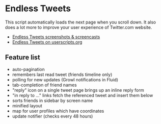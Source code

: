 Endless Tweets
==============

This script automatically loads the next page when you scroll down.
It also does a lot more to improve your user experience of Twitter.com website.

 - [Endless Tweets screenshots & screencasts][2]
 - [Endless Tweets on userscripts.org][1]

Feature list
------------

 - auto-pagination
 - remembers last read tweet (friends timeline only)
 - polling for new updates (Growl notifications in Fluid)
 - tab-completion of friend names
 - "reply" icon on a single tweet page brings up an inline reply form
 - "in reply to ..." links fetch the referenced tweet and insert them below
 - sorts friends in sidebar by screen name
 - minified layout
 - map for user profiles which have coordinates
 - update notifier (checks every 48 hours)

[1]: http://userscripts.org/scripts/show/24398
[2]: http://mislav.uniqpath.com/user-scripts/endless-tweets/